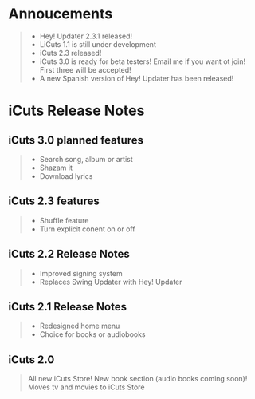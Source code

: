 # Annoucements

> - Hey! Updater 2.3.1 released!
> - LiCuts 1.1 is still under development
> - iCuts 2.3 released!
> - iCuts 3.0 is ready for beta testers! Email me if you want ot join! First three will be accepted!
> - A new Spanish version of Hey! Updater has been released!
# iCuts Release Notes

## iCuts 3.0 planned features

> - Search song, album or artist
> - Shazam it
> - Download lyrics

## iCuts 2.3 features

> - Shuffle feature
> - Turn explicit conent on or off

## iCuts 2.2 Release Notes
> - Improved signing system
> - Replaces Swing Updater with Hey! Updater

## iCuts 2.1 Release Notes
> - Redesigned home menu
> - Choice for books or audiobooks

## iCuts 2.0
>All new iCuts Store! New book section (audio books coming soon)! Moves tv and movies to iCuts Store
